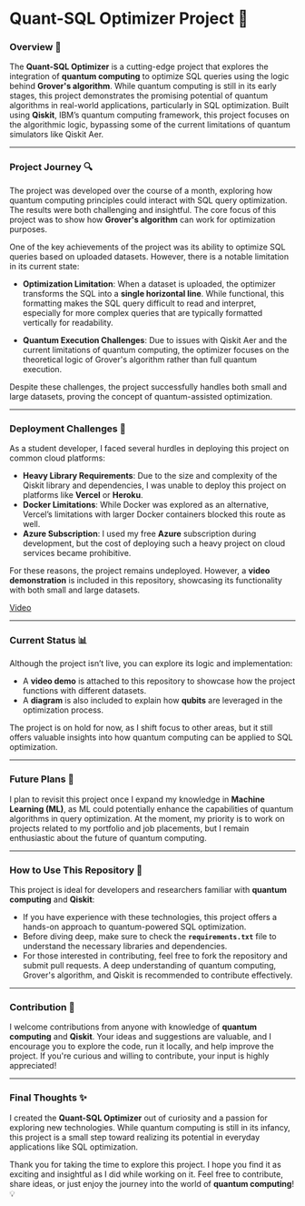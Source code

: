 # Quant-SQL Optimizer Project 🚀

### Overview 🧠
The **Quant-SQL Optimizer** is a cutting-edge project that explores the integration of **quantum computing** to optimize SQL queries using the logic behind **Grover's algorithm**. While quantum computing is still in its early stages, this project demonstrates the promising potential of quantum algorithms in real-world applications, particularly in SQL optimization. Built using **Qiskit**, IBM’s quantum computing framework, this project focuses on the algorithmic logic, bypassing some of the current limitations of quantum simulators like Qiskit Aer.

---

### Project Journey 🔍

The project was developed over the course of a month, exploring how quantum computing principles could interact with SQL query optimization. The results were both challenging and insightful. The core focus of this project was to show how **Grover's algorithm** can work for optimization purposes.

One of the key achievements of the project was its ability to optimize SQL queries based on uploaded datasets. However, there is a notable limitation in its current state:

- **Optimization Limitation**: When a dataset is uploaded, the optimizer transforms the SQL into a **single horizontal line**. While functional, this formatting makes the SQL query difficult to read and interpret, especially for more complex queries that are typically formatted vertically for readability.

- **Quantum Execution Challenges**: Due to issues with Qiskit Aer and the current limitations of quantum computing, the optimizer focuses on the theoretical logic of Grover's algorithm rather than full quantum execution.

Despite these challenges, the project successfully handles both small and large datasets, proving the concept of quantum-assisted optimization.

---

### Deployment Challenges 🚧

As a student developer, I faced several hurdles in deploying this project on common cloud platforms:

- **Heavy Library Requirements**: Due to the size and complexity of the Qiskit library and dependencies, I was unable to deploy this project on platforms like **Vercel** or **Heroku**.
- **Docker Limitations**: While Docker was explored as an alternative, Vercel’s limitations with larger Docker containers blocked this route as well.
- **Azure Subscription**: I used my free **Azure** subscription during development, but the cost of deploying such a heavy project on cloud services became prohibitive.

For these reasons, the project remains undeployed. However, a **video demonstration** is included in this repository, showcasing its functionality with both small and large datasets.


[Video](https://github.com/user-attachments/assets/84c2eab1-347a-49b8-88fa-ff3a5dbe7092)

---

### Current Status 📊

Although the project isn’t live, you can explore its logic and implementation:

- A **video demo** is attached to this repository to showcase how the project functions with different datasets.
- A **diagram** is also included to explain how **qubits** are leveraged in the optimization process.

The project is on hold for now, as I shift focus to other areas, but it still offers valuable insights into how quantum computing can be applied to SQL optimization.

---

### Future Plans 🔮

I plan to revisit this project once I expand my knowledge in **Machine Learning (ML)**, as ML could potentially enhance the capabilities of quantum algorithms in query optimization. At the moment, my priority is to work on projects related to my portfolio and job placements, but I remain enthusiastic about the future of quantum computing.

---

### How to Use This Repository 📂

This project is ideal for developers and researchers familiar with **quantum computing** and **Qiskit**:

- If you have experience with these technologies, this project offers a hands-on approach to quantum-powered SQL optimization.
- Before diving deep, make sure to check the **`requirements.txt`** file to understand the necessary libraries and dependencies.
- For those interested in contributing, feel free to fork the repository and submit pull requests. A deep understanding of quantum computing, Grover's algorithm, and Qiskit is recommended to contribute effectively.

---

### Contribution 🤝

I welcome contributions from anyone with knowledge of **quantum computing** and **Qiskit**. Your ideas and suggestions are valuable, and I encourage you to explore the code, run it locally, and help improve the project. If you're curious and willing to contribute, your input is highly appreciated!

---

### Final Thoughts ✨

I created the **Quant-SQL Optimizer** out of curiosity and a passion for exploring new technologies. While quantum computing is still in its infancy, this project is a small step toward realizing its potential in everyday applications like SQL optimization. 

Thank you for taking the time to explore this project. I hope you find it as exciting and insightful as I did while working on it. Feel free to contribute, share ideas, or just enjoy the journey into the world of **quantum computing**! 💡

